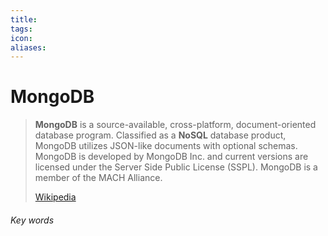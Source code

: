 ```yaml
---
title: 
tags: 
icon: 
aliases: 
---
```

# MongoDB

> **MongoDB** is a source-available, cross-platform, document-oriented database program. Classified as a **NoSQL** database product, MongoDB utilizes JSON-like documents with optional schemas. MongoDB is developed by MongoDB Inc. and current versions are licensed under the Server Side Public License (SSPL). MongoDB is a member of the MACH Alliance.
>
> [Wikipedia](https://en.wikipedia.org/wiki/MongoDB)




###### Key words
